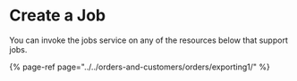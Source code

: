 # Create a Job

You can invoke the jobs service on any of the resources below that support jobs.

{% page-ref page="../../orders-and-customers/orders/exporting1/" %}



